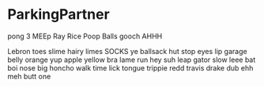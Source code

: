 # ParkingPartner

pong 3
MEEp
Ray Rice
Poop
Balls
gooch
AHHH

Lebron
toes
slime
hairy
limes
SOCKS
ye
ballsack
hut
stop
eyes
lip
garage
belly
orange
yup
apple
yellow
bra
lame
run
hey
suh
leap
gator
slow
leee
bat
boi
nose
big
honcho
walk
time
lick
tongue
trippie redd
travis
drake
dub
ehh
meh
butt
one
